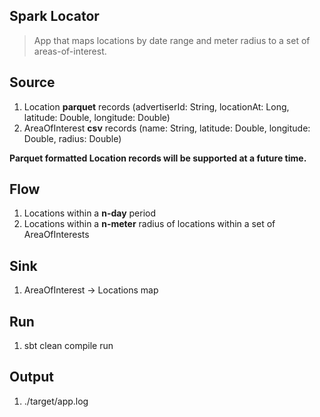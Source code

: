 Spark Locator
-------------
>App that maps locations by date range and meter radius to a set of areas-of-interest.

Source
------
1. Location **parquet** records   (advertiserId: String, locationAt: Long, latitude: Double, longitude: Double)
2. AreaOfInterest **csv** records (name: String, latitude: Double, longitude: Double, radius: Double)

**Parquet formatted Location records will be supported at a future time.**

Flow
----
1. Locations within a **n-day** period
2. Locations within a **n-meter** radius of locations within a set of AreaOfInterests

Sink
----
1. AreaOfInterest -> Locations map

Run
---
1. sbt clean compile run
 
Output
------
1. ./target/app.log